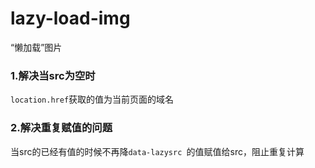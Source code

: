 # lazy-load-img
“懒加载”图片

### 1.解决当src为空时
`location.href`获取的值为当前页面的域名

### 2.解决重复赋值的问题
当src的已经有值的时候不再降`data-lazysrc `的值赋值给src，阻止重复计算
